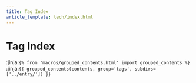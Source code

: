 ```yaml
---
title: Tag Index
article_template: tech/index.html
---
```

# Tag Index

:jinja:`{% from 'macros/grouped_contents.html' import grouped_contents %}`
:jinja:`{{ grouped_contents(contents, group='tags', subdirs=['../entry/']) }}`
